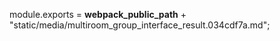 module.exports = __webpack_public_path__ + "static/media/multiroom_group_interface_result.034cdf7a.md";